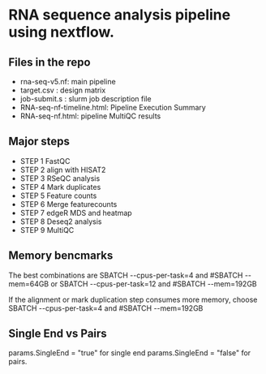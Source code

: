 
# RNA sequence analysis pipeline using nextflow. 


## Files in the repo
 * rna-seq-v5.nf: main pipeline
 * target.csv : design matrix
 * job-submit.s : slurm job description file
 * RNA-seq-nf-timeline.html: Pipeline Execution Summary
 * RNA-seq-nf.html: pipeline MultiQC results

## Major steps 
 * STEP 1 FastQC
 * STEP 2 align with HISAT2
 * STEP 3 RSeQC analysis
 * STEP 4 Mark duplicates
 * STEP 5 Feature counts
 * STEP 6 Merge featurecounts
 * STEP 7 edgeR MDS and heatmap
 * STEP 8 Deseq2 analysis 
 * STEP 9 MultiQC

## Memory bencmarks
The best combinations are
SBATCH --cpus-per-task=4 and #SBATCH --mem=64GB
or
SBATCH --cpus-per-task=12 and #SBATCH --mem=192GB

If the alignment or mark duplication step consumes more memory, choose
SBATCH --cpus-per-task=4 and #SBATCH --mem=192GB


## Single End vs Pairs
params.SingleEnd = "true" for single end
params.SingleEnd = "false" for pairs. 

